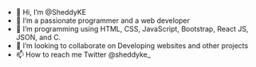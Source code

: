 - 👋 Hi, I’m @SheddyKE
- 👀 I’m a passionate programmer and a web developer
- 🌱 I’m programming using HTML, CSS, JavaScript, Bootstrap, React JS, JSON, and C. 
- 💞️ I’m looking to collaborate on Developing websites and other projects
- 📫 How to reach me Twitter @sheddyke_

<!---
sheddyKE/sheddyKE is a ✨ special ✨ repository because its `README.md` (this file) appears on your GitHub profile.
You can click the Preview link to take a look at your changes.
--->
